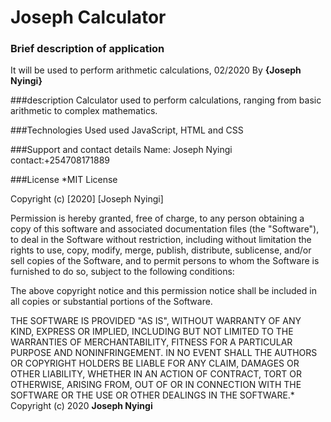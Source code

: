  # Joseph Calculator

 ### Brief description of application
It will be used to perform arithmetic calculations, 02/2020
By **{Joseph Nyingi}**

 ###description
Calculator used to perform calculations, ranging from basic arithmetic to complex mathematics.

 ###Technologies Used
used JavaScript, HTML and CSS

 ###Support and contact details
Name: Joseph Nyingi
contact:+254708171889

 ###License
*MIT License

Copyright (c) [2020] [Joseph Nyingi]

Permission is hereby granted, free of charge, to any person obtaining a copy
of this software and associated documentation files (the "Software"), to deal
in the Software without restriction, including without limitation the rights
to use, copy, modify, merge, publish, distribute, sublicense, and/or sell
copies of the Software, and to permit persons to whom the Software is
furnished to do so, subject to the following conditions:

The above copyright notice and this permission notice shall be included in all
copies or substantial portions of the Software.

THE SOFTWARE IS PROVIDED "AS IS", WITHOUT WARRANTY OF ANY KIND, EXPRESS OR
IMPLIED, INCLUDING BUT NOT LIMITED TO THE WARRANTIES OF MERCHANTABILITY,
FITNESS FOR A PARTICULAR PURPOSE AND NONINFRINGEMENT. IN NO EVENT SHALL THE
AUTHORS OR COPYRIGHT HOLDERS BE LIABLE FOR ANY CLAIM, DAMAGES OR OTHER
LIABILITY, WHETHER IN AN ACTION OF CONTRACT, TORT OR OTHERWISE, ARISING FROM,
OUT OF OR IN CONNECTION WITH THE SOFTWARE OR THE USE OR OTHER DEALINGS IN THE
SOFTWARE.*
Copyright (c) 2020 **Joseph Nyingi**

